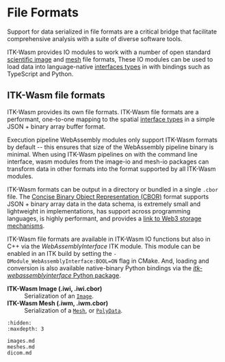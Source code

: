 # File Formats

Support for data serialized in file formats are a critical bridge that facilitate comprehensive analysis with a suite of diverse software tools.

ITK-Wasm provides IO modules to work with a number of open standard [scientific image](./images) and [mesh](./meshes) file formats, These IO modules can be used to load data into language-native [interfaces types](/typescript/interface_types/index) in with bindings such as TypeScript and Python.

## ITK-Wasm file formats

ITK-Wasm provides its own file formats. ITK-Wasm file formats are a performant, one-to-one mapping to the spatial [interface types](/typescript/interface_types/index) in a simple JSON + binary array buffer format.

Execution pipeline WebAssembly modules only support ITK-Wasm formats by default -- this ensures that size of the WebAssembly pipeline binary is minimal. When using ITK-Wasm pipelines on with the command line interface, wasm modules from the image-io and mesh-io packages can transform data in other formats into the format supported by all ITK-Wasm modules.

ITK-Wasm formats can be output in a directory or bundled in a single `.cbor` file. The [Concise Binary Object Representation (CBOR)](https://cbor.io/) format supports JSON + binary array data in the data schema, is extremely small and lightweight in implementations, has support across programming languages, is highly performant, and provides a [link to Web3 storage mechanisms](https://ipld.io/docs/codecs/known/dag-cbor/).

ITK-Wasm file formats are available in ITK-Wasm IO functions but also in C++ via the *WebAssemblyInterface* ITK module. This module can be enabled in an ITK build by setting the `-DModule_WebAssemblyInterface:BOOL=ON` flag in CMake. And, loading and conversion is also available native-binary Python bindings via the [*itk-webassemblyinterface* Python package](https://pypi.org/project/itk-webassemblyinterface/).

<dl>
  <dt><b>ITK-Wasm Image (.iwi, .iwi.cbor)</b><dt><dd>Serialization of an <a href="/typescript/interface_types/Image.html"><code>Image</code></a>.</dd>
  <dt><b>ITK-Wasm Mesh (.iwm, .iwm.cbor)</b><dt><dd>Serialization of a <a href="/typescript/interface_types/Mesh.html"><code>Mesh</code></a>, or <a href="/typescript/interface_types/PolyData.html"><code>PolyData</code></a>.</dd>
</dl>


```{toctree}
:hidden:
:maxdepth: 3

images.md
meshes.md
dicom.md
```